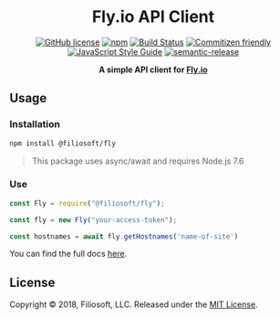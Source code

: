 <h1 align="center">Fly.io API Client</h1>

<p align="center">
<a href="https://github.com/Filiosoft/fly-api/blob/master/LICENSE"><img src="https://img.shields.io/github/license/Filiosoft/fly-api.svg" alt="GitHub license"></a>
<a href="https://www.npmjs.com/package/@filiosoft/fly"><img src="https://img.shields.io/npm/v/@filiosoft/fly.svg" alt="npm"></a>
<a href="https://travis-ci.com/Filiosoft/fly-api"><img src="https://travis-ci.com/Filiosoft/fly-api.svg?branch=develop" alt="Build Status"></a>
<a href="http://commitizen.github.io/cz-cli/"><img src="https://img.shields.io/badge/commitizen-friendly-brightgreen.svg" alt="Commitizen friendly"></a>
<a href="https://standardjs.com"><img src="https://img.shields.io/badge/code_style-standard-brightgreen.svg" alt="JavaScript Style Guide"></a>
<a href="https://github.com/semantic-release/semantic-release"><img src="https://img.shields.io/badge/%20%20%F0%9F%93%A6%F0%9F%9A%80-semantic--release-e10079.svg" alt="semantic-release"></a>

</p>
<p align="center"><b>A simple API client for <a href="https://fly.io/docs/api/">Fly.io</a></b></p>

## Usage

### Installation

```bash
npm install @filiosoft/fly
```

> This package uses async/await and requires Node.js 7.6

### Use

```javascript
const Fly = require("@filiosoft/fly");

const fly = new Fly("your-access-token");

const hostnames = await fly.getHostnames('name-of-site')
```

You can find the full docs [here](https://filiosoft.org/fly-api/Fly.html).

## License

Copyright © 2018, Filiosoft, LLC. Released under the [MIT License](https://github.com/Filiosoft/fly-api/blob/develop/LICENSE).
